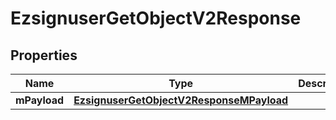
# EzsignuserGetObjectV2Response

## Properties
| Name | Type | Description | Notes |
| ------------ | ------------- | ------------- | ------------- |
| **mPayload** | [**EzsignuserGetObjectV2ResponseMPayload**](EzsignuserGetObjectV2ResponseMPayload.md) |  |  |



